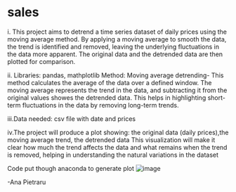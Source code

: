 # sales
i. This project aims to detrend a time series dataset of daily prices using the moving average method. By applying a moving average to smooth the data, the trend is identified and removed, leaving the underlying fluctuations in the data more apparent. The original data and the detrended data are then plotted for comparison.

ii. Libraries: pandas, mathplotlib
    Method: Moving average detrending- This method calculates the average of the data over a defined window. The moving average represents the trend in the data, and subtracting it from the original values showes the detrended data. This helps in highlighting short-term fluctuations in the data by removing long-term trends.
    
iii.Data needed: csv file with date and prices

iv.The project will produce a plot showing: the original data (daily prices),the moving average trend, the detrended data
This visualization will make it clear how much the trend affects the data and what remains when the trend is removed, helping in understanding the natural variations in the dataset

Code put though anaconda to generate plot
![image](https://github.com/user-attachments/assets/9d9b45d1-5b81-48dc-8f4b-85d554da509e)

-Ana Pietraru
